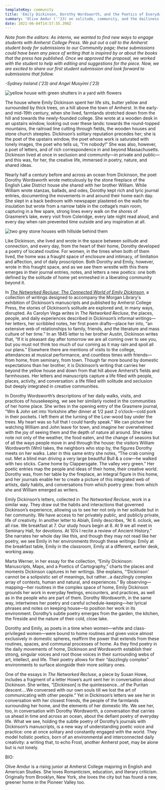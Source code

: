 ```yaml
---
templateKey: community
title: 'Emily Dickinson, Dorothy Wordsworth, and the Poetics of Everyday Life '
summary: 'Olive Amdur (''23) on solitude, community, and the dailiness of creativity'
date: 2021-06-04T14:57:55.398Z
---
```

*Note from the editors: As interns, we wanted to find new ways to engage students with Amherst College Press. We put out a call to the Amherst student body for submissions to our Community page; these submissions could have been any piece of writing that is inspired by or about the books that the press has published. Once we approved the proposal, we worked with the student to help with editing and suggestions for the piece. Now, we are excited to share our first student submission and look forward to submissions that follow.*

*\-Sydney Ireland ('23) and Angel Musyimi ('23)*

![yellow house with green shutters in a yard with flowers](assets/picture1.png "Emily Dickinson House, image courtesy of the Massachusetts Office of Travel and Tourism via Flickr.")

The house where Emily Dickinson spent her life sits, butter yellow and surrounded by thick trees, on a hill above the town of Amherst. In the early- and mid-19th century, when she lived, farmlands stretched down from the hill and towards the newly-founded college. She wrote at a wooden desk in an upstairs window, looking out over these lands: towards the round-topped mountains, the railroad line cutting through fields, the wooden houses and stone church steeples. Dickinson’s solitary reputation precedes her; she is the poet of the upstairs window, the poet whose work is saturated with lonely images, the poet who tells us, “I’m nobody!” She was also, however, a poet of letters, and of rich correspondence in and beyond Massachusetts. Dickinson lived at once in seclusion and community—in private and public—and this was, for her, the creative life, immersed in poetry, nature, and shared ideas.

Nearly half a century before and across an ocean from Dickinson, the poet Dorothy Wordsworth wrote meticulously by the stone fireplace of the English Lake District house she shared with her brother William. While William wrote stanzas, ballads, and odes, Dorothy kept rich and lyric journal entries, documenting the movements in and around their home each day. She slept in a back bedroom with newspaper plastered on the walls for insulation but wrote from a narrow table in the cottage’s main room, capturing in a few spare, strong lines every walk on the shores of Grasmere’s lake, every visit from Coleridge, every late night read aloud, and every day when rain prevented time outside and any inspiration at all.

![two grey stone houses with hillside behind them](assets/picture2.png "Dove Cottage, image courtesy of Gareth Gardener.")

Like Dickinson, she lived and wrote in the space between solitude and connection, and every day, from the heart of their home, Dorothy developed a poetry of located routine. For women, in the times when both of them lived, the home was a fraught space of enclosure and intimacy, of limitation and affection, and of daily proscription. Both Dorothy and Emily, however, wrote in this fraught space, and as we see them wrestle with this there emerges in their journal entries, notes, and letters a new poetics: one both defined by the solitude of home yet enmeshed in a liberating community beyond it.

In *[The Networked Recluse: The Connected World of Emily Dickinson](https://doi.org/10.3998/mpub.9959167)*, a collection of writings designed to accompany the Morgan Library's exhibition of Dickinson’s manuscripts and published by Amherst College Press, the stories of Dickinson’s solitude are explored and, in many ways, disrupted. As Carolyn Vega writes in *The Networked Recluse*, the places, people, and daily experiences described in Dickinson’s informal writings—her letters, her scribbled notes, her first poem drafts—place her into, “an extensive web of relationships to family, friends, and the literature and mass culture of her time.” In an 1845 letter to her brother Austin, Dickinson writes that, “If it is pleasant day after tomorrow we are all coming over to see you, but you must not think too much of our coming as it may rain and spoil all our plans.” Elsewhere there are mentions of visits to the college, attendances at musical performance, and countless times with friends—from home, from seminary, from town. Though far more bound by domestic expectations than her brother, it is Dickinson’s writing that carries her beyond the yellow house and down from that hill above Amherst’s fields and farmhouses. Her letters and manuscripts capture a life filled with people, places, activity, and conversation: a life filled with solitude and seclusion but deeply integrated in creative communities.

In Dorothy Wordsworth’s descriptions of her daily walks, visits, and practices of housekeeping, we see her similarly rooted in the communities of her home place. She writes in the opening entry of the Grasmere journal, “Wm & John set into Yorkshire after dinner at 1/2 past 2 o’clock—cold pork in their pockets. I left them at the turning of the Low-wood bay under the trees. My heart was so full that I could hardly speak.” We can picture her watching William and John leave for town, and imagine her overwhelmed with the joy of seeing them and the depth of nature all around. She takes note not only of the weather, the food eaten, and the change of seasons but of all the ways people move in and through the house: the visitors William Wordsworth (Wm) takes, the neighbors who stop by, the figures Dorothy meets on her walks. Later in this same entry she notes, “The crab coming out. Met a blind man driving a very large beautiful Bull & a cow—he walked with two sticks. Came home by Clappersgate. The valley very green.” Her poetic entries map the people and ideas of their home, their creative world. Dorothy was, from her table by the fireplace, an integral figure in this home, and her journals enable her to create a picture of this integrated web of artists, daily habits, and conversations from which poetry grew: from which she and William emerged as writers.

Emily Dickinson’s letters, collected in *The Networked Recluse*, work in a similar way. They draw out the habits and interactions that governed Dickinson’s experience, allowing us to see her not only in her solitude but in her community. We have access to her privately public, and publicly private, life of creativity. In another letter to Abiah, Emily describes, “At 6. oclock, we all rise. We breakfast at 7. Our study hours begin at 8. At 9 we all meet in Seminary Hall, for devotions. At 10¼ I recite a review of Ancient History.” She narrates her whole day like this, and though they may not read like her poetry, we see Emily in her environments through these writings: Emily at the breakfast table, Emily in the classroom, Emily at a different, earlier desk, working away.

Marta Werner, in her essay for the collection, “Emily Dickinson: Manuscripts, Maps, and a Poetics of Cartography,” charts the places and moments Dickinson captures in her writings. She explains, “‘Dickinson' cannot be a solipsistic set of meanings, but rather…a dazzlingly complex array of contexts, human and natural, and experiences.” By observing—mapping—her routines in the complex space of home, Emily Dickinson grounds her work in everyday feelings, encounters, and practices, as well as in the people who are part of them. Dorothy Wordsworth, in the same way, intertwines her poetry and careful schedule-keeping—her lyrical phrases and notes on keeping house—to position her work in its environment. Dorothy’s subtle poetry emerges from the garden, the kitchen, the fireside and the nature of their cold, close lake.

Dorothy and Emily, as poets in a time when women—white and class-privileged women—were bound to home routines and given voice almost exclusively in domestic spheres, reaffirm the power that extends from these routines, spaces, and communal processes of home. As they find poetry in the daily movements of home, Dickinson and Wordsworth establish their strong, singular voices and root those voices in their surrounding webs of art, intellect, and life. Their poetry allows for their “dazzlingly complex” environments to surface alongside their more solitary ones.

One of the essays in *The Networked Recluse*, a piece by Susan Howe, includes a fragment of a letter Howe’s aunt sent her in conversation about Dickinson. She writes, “\[Dickinson] is the quintessence…of the Puritan descent....We conversed with our own souls till we lost the art of communicating with other people.” Yet in Dickinson’s letters we see her in conversation with her closest friends, the people of the farmlands surrounding her home, and the elements of her domestic life. We see her, too, in conversation with Dorothy Wordsworth, a conversation that carries us ahead in time and across an ocean, about the defiant poetry of everyday life. What we see, holding the subtle poetry of Dorothy’s journals with Dickinson’s manuscripts, is a new way of understanding poetic voice and practice: one at once solitary and constantly engaged with the world. They model holistic poetics, born of an environmental and interconnected daily creativity: a writing that, to echo Frost, another Amherst poet, may be alone but is not lonely.



BIO: 

Olive Amdur is a rising junior at Amherst College majoring in English and American Studies. She loves Romanticism, education, and literary criticism. Originally from Brooklyn, New York, she loves the city but has found a new, greener home in the Pioneer Valley too.